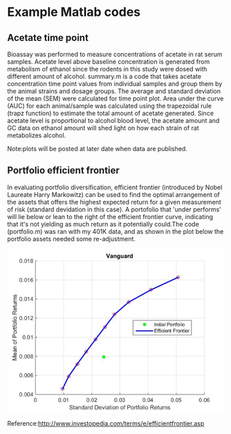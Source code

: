 # Example Matlab codes

## Acetate time point
<p> Bioassay was performed to measure concentrations of acetate in rat serum samples. Acetate level above baseline concentration is generated from metabolism of ethanol since the rodents in this study were dosed with different amount of alcohol. summary.m is a code that takes acetate concentration time point values from individual samples and group them by the animal strains and dosage groups. The average and standard deviation of the mean (SEM) were calculated for time point plot. Area under the curve (AUC) for each animal/sample was calculated using the trapezoidal rule (trapz function) to estimate the total amount of acetate generated. Since acetate level is proportional to alcohol blood level, the acetate amount and GC data on ethanol amount will shed light on how each strain of rat metabolizes alcohol. </p><p>Note:plots will be posted at later date when data are published.</p>

## Portfolio efficient frontier
<p>In evaluating portfolio diversification, efficient frontier (introduced by Nobel Laureate Harry Markowitz) can be used to find the optimal arrangement of the assets that offers the highest expected return for a given measurement of risk (standard devidation in this case). A portofolio that 'under performs' will lie below or lean to the right of the efficient frontier curve, indicating that it's not yielding as much return as it potentially could.The code (portfolio.m) was ran with my 401K data, and as shown in the plot below the portfolio assets needed some re-adjustment.</p>
<p align="center"><img src ='vanguard efficient frontier.jpg'></p>


Reference:http://www.investopedia.com/terms/e/efficientfrontier.asp
